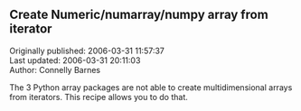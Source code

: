 ## Create Numeric/numarray/numpy array from iterator  
Originally published: 2006-03-31 11:57:37  
Last updated: 2006-03-31 20:11:03  
Author: Connelly Barnes  
  
The 3 Python array packages are not able to create multidimensional arrays from iterators.  This recipe allows you to do that.